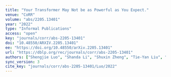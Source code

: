 ```yaml
---
title: "Your Transformer May Not be as Powerful as You Expect."
venue: "CoRR"
volume: "abs/2205.13401"
year: "2022"
type: "Informal Publications"
access: "open"
key: "journals/corr/abs-2205-13401"
doi: "10.48550/ARXIV.2205.13401"
ee: "https://doi.org/10.48550/arXiv.2205.13401"
url: "https://dblp.org/rec/journals/corr/abs-2205-13401"
authors: ["Shengjie Luo", "Shanda Li", "Shuxin Zheng", "Tie-Yan Liu", "Liwei Wang", "Di He"]
sync_version: 3
cite_key: "journals/corr/abs-2205-13401/Luo/2022"
---
```

